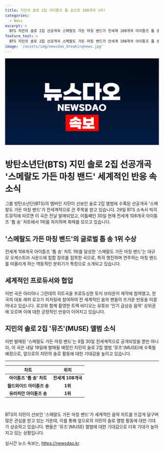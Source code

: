 ```yaml
---
title: 지민의 솔로 2집 아이튠즈 톱 송으로 108개국 1위!
categories:
  - News
excerpt: >
  BTS 지민의 솔로 2집 선공개곡 스메랄도 가든 마칭 밴드가 전세계 108개국 아이튠즈 톱 송 차트 1위를 차지했다. 이 곡은 대규모 오케스트라 사운드에 힙합을 결합한 빅밴드 곡으로, 특히 로꼬가 참여한 피처링과 함께한 트랙 비디오 역시 인기를 끌고 있다. 이로써 지민의 솔로 2집 뮤즈 발매에 기대감이 높아지고 있으며, 타이틀곡 후를 비롯해 총 7곡이 수록될 예정이다. 이번 앨범은 3년4개월 만에 선보이는 앨범으로, 팬들의 뜨거운 기대 속에 발매를 기다리고 있다.
feature_text: >
  BTS 지민의 솔로 2집 선공개곡 스메랄도 가든 마칭 밴드가 전세계 108개국 아이튠즈 톱 송 차트 1위를 차지했다. 이 곡은 대규모 오케스트라 사운드에 힙합을 결합한 빅밴드 곡으로, 특히 로꼬가 참여한 피처링과 함께한 트랙 비디오 역시 인기를 끌고 있다. 이로써 지민의 솔로 2집 뮤즈 발매에 기대감이 높아지고 있으며, 타이틀곡 후를 비롯해 총 7곡이 수록될 예정이다. 이번 앨범은 3년4개월 만에 선보이는 앨범으로, 팬들의 뜨거운 기대 속에 발매를 기다리고 있다.
image: '/assets/img/newsdao_breakingnews.jpg'
---
```


<p><img src="/assets/img/newsdao_breakingnews.jpg" alt="implanttips 속보" /></p>

<h1>방탄소년단(BTS) 지민 솔로 2집 선공개곡 '스메랄도 가든 마칭 밴드' 세계적인 반응 속 소식</h1>

<p data-ke-size="size16">그룹 방탄소년단(BTS)의 멤버인 지민이 선보인 솔로 2집 앨범에 수록된 선공개곡 '스메랄도 가든 마칭 밴드'가 전세계적으로 큰 주목을 받고 있습니다. 29일 BTS 소속사 빅히트뮤직에 따르면 이 곡은 전날 발매되었고, 이틀째인 30일 현재 전세계 108개국 아이튠즈 '톱 송' 차트에서 1위를 차지하며 화제를 모으고 있습니다.</p>

<h2 data-ke-size="size26">'스메랄도 가든 마칭 밴드'의 글로벌 톱 송 1위 수상</h2>

<p data-ke-size="size16">전세계 108개국 아이튠즈 '톱 송' 차트 1위를 달성한 '스메랄도 가든 마칭 밴드'는 대규모 오케스트라 사운드에 힙합 장르를 접목한 곡으로, 특히 행진하며 연주하는 마칭 밴드를 떠올리게 하는 역동적인 분위기가 특징으로 소개되고 있습니다.</p>

<h2 data-ke-size="size26">세계적인 프로듀서와 협업</h2>

<p data-ke-size="size16">이번 곡은 아리아나 그란데의 히트곡을 프로듀싱한 토미 브라운이 제작에 참여했고, 한국의 대표 래퍼 로꼬가 피처링에 참여하여 전 세계적인 음악 팬들의 뜨거운 반응을 이끌어내고 있습니다. 로꼬와 함께 촬영한 트랙 비디오는 유튜브 '인기 급상승 음악' 상위권에 오르며 이에 대한 긍정적인 반응이 이어지고 있습니다.</p>

<h2 data-ke-size="size26">지민의 솔로 2집 '뮤즈'(MUSE) 앨범 소식</h2>

<p data-ke-size="size16">이번 발매된 '스메랄도 가든 마칭 밴드'는 9월 30일 전세계적으로 공개되었을 뿐만 아니라, 이 곡은 내달 19일에 발매될 예정인 지민의 솔로 2집 앨범 '뮤즈'(MUSE)에 수록될 예정으로, 앞으로의 지민의 솔로 활동에 대한 기대감을 높이고 있습니다.</p>

<hr>

<table>
    <thead>
        <tr>
            <th scope="col">차트</th>
            <th scope="col">위치</th>
        </tr>
    </thead>
    <tbody>
        <tr>
            <td style="text-align: center; height: 17px;"><b>아이튠즈 '톱 송' 차트</b></td>
            <td style="text-align: center; height: 17px;"><b>전세계 108개국</b></td>
        </tr>
        <tr>
            <td style="text-align: center; height: 17px;"><b>월드와이드 아이튠즈 송</b></td>
            <td style="text-align: center; height: 17px;"><b>1위</b></td>
        </tr>
        <tr>
            <td style="text-align: center; height: 17px;"><b>유러피안 아이튠즈 송</b></td>
            <td style="text-align: center; height: 17px;"><b>1위</b></td>
        </tr>
    </tbody>
</table>

<p data-ke-size="size16">&nbsp;</p>

<p data-ke-size="size16">BTS의 지민이 선보인 '스메랄도 가든 마칭 밴드'가 세계적인 음악 차트를 뜨겁게 달구며 많은 관심을 받고 있는 가운데, 이를 통해 앞으로의 지민의 솔로 앨범 활동에 대한 기대가 상승하고 있습니다. 팬들은 '뮤즈'(MUSE) 앨범에 대한 기대감으로 더욱 기대가 높아지고 있는 상황입니다.</p>
실시간 뉴스 속보는, <a href="https://newsdao.kr" rel="dofollow">https://newsdao.kr</a>


